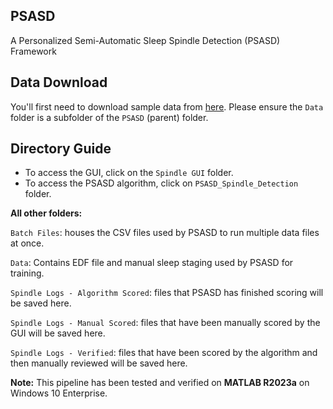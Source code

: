 ## PSASD
A Personalized Semi-Automatic Sleep Spindle Detection (PSASD) Framework

## Data Download
You'll first need to download sample data from [here](https://wustl.box.com/s/nhhv77e79l3iudv3396o7ejl0092e4vp).
Please ensure the `Data` folder is a subfolder of the `PSASD` (parent) folder. 

## Directory Guide

- To access the GUI, click on the `Spindle GUI` folder.
- To access the PSASD algorithm, click on `PSASD_Spindle_Detection` folder.

**All other folders:**

`Batch Files`: houses the CSV files used by PSASD to run multiple data files at once.

`Data`: Contains EDF file and manual sleep staging used by PSASD for training.

`Spindle Logs - Algorithm Scored`: files that PSASD has finished scoring will be saved here.

`Spindle Logs - Manual Scored`: files that have been manually scored by the GUI will be saved here.

`Spindle Logs - Verified`: files that have been scored by the algorithm and then manually reviewed will be saved here.

**Note:** This pipeline has been tested and verified on **MATLAB R2023a** on Windows 10 Enterprise.
